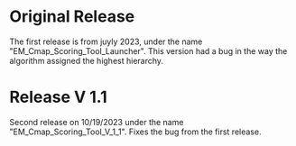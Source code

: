 # Original Release
The first release is from juyly 2023, under the name "EM_Cmap_Scoring_Tool_Launcher". This version had a bug in the way the algorithm assigned the highest hierarchy.
# Release V 1.1
Second release on 10/19/2023 under the name "EM_Cmap_Scoring_Tool_V_1_1". Fixes the bug from the first release. 
